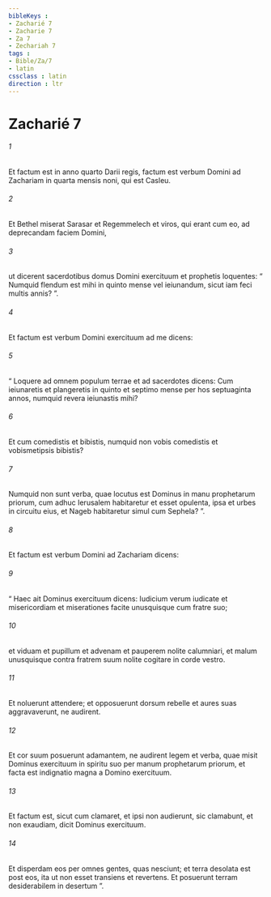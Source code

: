 ```yaml
---
bibleKeys : 
- Zacharié 7
- Zacharie 7
- Za 7
- Zechariah 7
tags : 
- Bible/Za/7
- latin
cssclass : latin
direction : ltr
---
```


# Zacharié 7

###### 1
Et factum est in anno quarto Darii regis, factum est verbum Domini ad Zachariam in quarta mensis noni, qui est Casleu. 
###### 2
Et Bethel miserat Sarasar et Regemmelech et viros, qui erant cum eo, ad deprecandam faciem Domini, 
###### 3
ut dicerent sacerdotibus domus Domini exercituum et prophetis loquentes: “ Numquid flendum est mihi in quinto mense vel ieiunandum, sicut iam feci multis annis? ”.
###### 4
Et factum est verbum Domini exercituum ad me dicens: 
###### 5
“ Loquere ad omnem populum terrae et ad sacerdotes dicens: Cum ieiunaretis et plangeretis in quinto et septimo mense per hos septuaginta annos, numquid revera ieiunastis mihi? 
###### 6
Et cum comedistis et bibistis, numquid non vobis comedistis et vobismetipsis bibistis? 
###### 7
Numquid non sunt verba, quae locutus est Dominus in manu prophetarum priorum, cum adhuc Ierusalem habitaretur et esset opulenta, ipsa et urbes in circuitu eius, et Nageb habitaretur simul cum Sephela? ”.
###### 8
Et factum est verbum Domini ad Zachariam dicens: 
###### 9
“ Haec ait Dominus exercituum dicens: Iudicium verum iudicate et misericordiam et miserationes facite unusquisque cum fratre suo; 
###### 10
et viduam et pupillum et advenam et pauperem nolite calumniari, et malum unusquisque contra fratrem suum nolite cogitare in corde vestro. 
###### 11
Et noluerunt attendere; et opposuerunt dorsum rebelle et aures suas aggravaverunt, ne audirent. 
###### 12
Et cor suum posuerunt adamantem, ne audirent legem et verba, quae misit Dominus exercituum in spiritu suo per manum prophetarum priorum, et facta est indignatio magna a Domino exercituum. 
###### 13
Et factum est, sicut cum clamaret, et ipsi non audierunt, sic clamabunt, et non exaudiam, dicit Dominus exercituum. 
###### 14
Et disperdam eos per omnes gentes, quas nesciunt; et terra desolata est post eos, ita ut non esset transiens et revertens. Et posuerunt terram desiderabilem in desertum ”.
